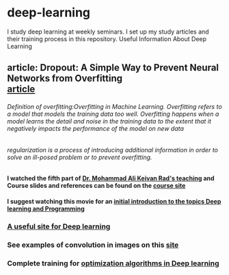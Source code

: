 # deep-learning
I study deep learning at weekly seminars. I set up my study articles and their training process in this repository. Useful Information About Deep Learning


##  article: Dropout: A Simple Way to Prevent Neural Networks from Overfitting <br> [article](http://jmlr.org/papers/volume15/srivastava14a.old/srivastava14a.pdf)
###### Definition of overfitting:Overfitting in Machine Learning. Overfitting refers to a model that models the training data too well. Overfitting happens when a model learns the detail and noise in the training data to the extent that it negatively impacts the performance of the model on new data
###### regularization is a process of introducing additional information in order to solve an ill-posed problem or to prevent overfitting.
####  I watched the fifth part of [Dr. Mohammad Ali Keivan Rad's teaching]( https://www.aparat.com/v/ro9BQ) and Course slides and references can be found on the [course site](http://ceit.aut.ac.ir/~keyvanrad/DL961.html)
####  I suggest watching this movie for an [initial introduction to the topics Deep learning and Programming](http://fdrs.ir/qiqz)
###  [A useful site for Deep learning](https://cs.stanford.edu/people/karpathy/convnetjs/)
###  See examples of convolution in images on this [site](http://aishack.in/tutorials/image-convolution-examples/)
###  Complete training for [optimization algorithms in Deep learning](http://ruder.io/optimizing-gradient-descent/)
